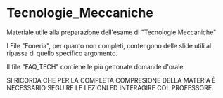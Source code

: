 # Tecnologie_Meccaniche
Materiale utile alla preparazione dell'esame di "Tecnologie Meccaniche"

I File "Foneria", per quanto non completi, contengono delle slide utili al ripassa di quello specifico argomento. 

Il file "FAQ_TECH" contiene le più gettonate domande d'orale.

SI RICORDA CHE PER LA COMPLETA COMPRESIONE DELLA MATERIA È NECESSARIO SEGUIRE LE LEZIONI ED INTERAGIRE COL PROFESSORE. 
